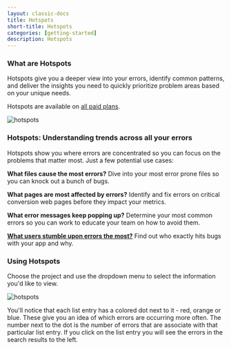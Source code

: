 ```yaml
---
layout: classic-docs
title: Hotspots
short-title: Hotspots
categories: [getting-started]
description: Hotspots
---
```


### What are Hotspots

Hotspots give you a deeper view into your errors, identify common patterns, and
deliver the insights you need to quickly prioritize problem areas based on
your unique needs.

Hotspots are available on [all paid plans](https://airbrake.io/pricing).

![hotspots](/docs/assets/img/docs/features/hotspots.png)

### Hotspots: Understanding trends across all your errors

Hotspots show you where errors are concentrated so you can focus on the problems
that matter most. Just a few potential use cases:

**What files cause the most errors?** Dive into your most error prone files so you
can knock out a bunch of bugs.

**What pages are most affected by errors?** Identify and fix errors on critical
conversion web pages before they impact your metrics.

**What error messages keep popping up?** Determine your most common errors so you
can work to educate your team on how to avoid them.

[**What users stumble upon errors the most?**](/docs/features/hotspots-users)
Find out who exactly hits bugs with your app and why.

### Using Hotspots

Choose the project and use the dropdown menu to select the information you'd like to
view.

![hotspots](/docs/assets/img/docs/features/hotspots_menu.png)

You'll notice that each list entry has a colored dot next to it - red, orange or blue.
These give you an idea of which errors are occurring more often. The number next to
the dot is the number of errors that are associate with that particular list entry.
If you click on the list entry you will see the errors in the search results to the
left.
